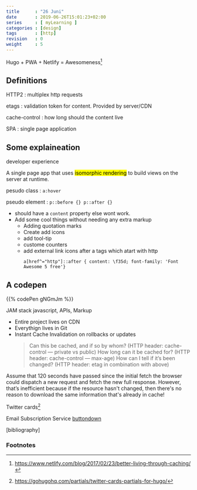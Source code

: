 ```yaml
---
title      : "26 Juni"
date       : 2019-06-26T15:01:23+02:00
series     : [ myLearning ]
categories : [design]
tags       : [http]
revision   : 0
weight     : 5
---
```


Hugo + PWA + Netlify = Awesomeness[^1]

## Definitions

HTTP2
: multiplex http requests

etags
: validation token for content. Provided by server/CDN

cache-control
: how long should the content live

SPA
: single page application

##  Some explaineation

developer experience

A single page app that uses <mark>isomorphic rendering</mark> to build views on the server at runtime.

pesudo class
: `a:hover`

pseudo element
: `p::before {} p::after {}`

* should have a `content` property else wont work.
* Add some cool things without needing any extra markup
  * Adding quotation marks
  * Create add icons
  * add tool-tip
  * custome counters
  * add external link icons after a tags which atart with http
    ```
    a[href^="http"]::after { content: \f35d; font-family: 'Font Awesome 5 free'}
    ```

## A codepen

{{% codePen gNGmJm %}}

JAM stack
javascript, APIs, Markup
* Entire project lives on CDN
* Everythign lives in Git
* Instant Cache Invalidation on rollbacks or updates
  > Can this be cached, and if so by whom?  (HTTP header: cache-control — private vs public)
How long can it be cached for? (HTTP header: cache-control — max-age)
How can I tell if it’s been changed?  (HTTP header: etag in combination with above)


Assume that 120 seconds have passed since the initial fetch
the browser could dispatch a new request and fetch the new full response. However, that’s inefficient because if the resource hasn't changed, then there's no reason to download the same information that's already in cache!

Twitter cards[^4]

Email Subscription Service [buttondown](https://buttondown.email/)






[bibliography]
### Footnotes

[^1]: https://www.netlify.com/blog/2017/02/23/better-living-through-caching/
[^2]: https://developers.google.com/web/fundamentals/performance/optimizing-content-efficiency/http-caching
[^3]: https://gohugohq.com/howto/go-offline-with-service-worker/
[^4]: https://gohugohq.com/partials/twitter-cards-partials-for-hugo/
